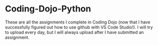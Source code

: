 # Coding-Dojo-Python
These are all the assignments I complete in Coding Dojo (now that I have successfully figured out how to use github with VS Code Studio!).
I will try to upload every day, but I will always upload after I have submitted an assignment.
